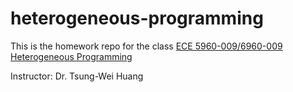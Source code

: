 # heterogeneous-programming

This is the homework repo for the class [ECE 5960-009/6960-009 Heterogeneous Programming](https://github.com/tsung-wei-huang/ece6960-heterogeneous-programming)

Instructor: Dr. Tsung-Wei Huang
